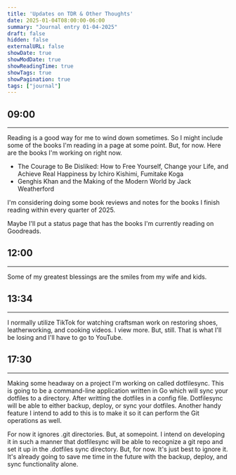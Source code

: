 ```yaml
---
title: 'Updates on TDR & Other Thoughts'
date: 2025-01-04T08:00:00-06:00
summary: "Journal entry 01-04-2025"
draft: false
hidden: false
externalURL: false
showDate: true
showModDate: true
showReadingTime: true
showTags: true
showPagination: true
tags: ["journal"]
---
```


## 09:00
---

Reading is a good way for me to wind down sometimes. So I might include some of
the books I'm reading in a page at some point. But, for now. Here are the books
I'm working on right now.

- The Courage to Be Disliked: How to Free Yourself, Change your Life, and
Achieve Real Happiness by Ichiro Kishimi, Fumitake Koga
- Genghis Khan and the Making of the Modern World by Jack Weatherford

I'm considering doing some book reviews and notes for the books I finish reading 
within every quarter of 2025. 

Maybe I'll put a status page that has the books I'm currently reading on Goodreads.

## 12:00
---

Some of my greatest blessings are the smiles from my wife and kids.

## 13:34
---

I normally utilize TikTok for watching craftsman work on restoring shoes,
leatherworking, and cooking videos. I view more. But, still. That is what I'll
be losing and I'll have to go to YouTube.

## 17:30
---

Making some headway on a project I'm working on called dotfilesync. This is
going to be a command-line application written in Go which will sync your
dotfiles to a directory. After writting the dotfiles in a config file.
Dotfilesync will be able to either backup, deploy, or sync your dotfiles.
Another handy feature I intend to add to this is to make it so it can perform
the Git operations as well.

For now it ignores .git directories. But, at somepoint. I intend on developing
it in such a manner that dotfilesync will be able to recognize a git repo and
set it up in the .dotfiles sync directory. But, for now. It's just best to
ignore it. It's already going to save me time in the future with the backup,
deploy, and sync functionality alone.

